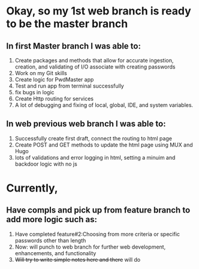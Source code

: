 <h1>Okay, so my 1st web branch is ready to be the master branch</h1>

<h2>In first Master branch I was able to: </h2>
<ol>
<li>Create packages and methods that allow for accurate ingestion, creation, and validating of I/O associate with creating passwords</li>
<li>Work on my Git skills</li>
<li>Create logic for PwdMaster app</li>
<li>Test and run app from terminal successfully</li>
<li>fix bugs in logic</li>
<li>Create Http routing for services</li>
<li>A lot of debugging and fixing of local, global, IDE, and system variables.</li>
</ol>
<h2>In web previous web branch I was able to:</h2>
<ol>
<li>Successfully create first draft, connect the routing to html page</li>
<li>Create POST and GET methods to update the html page using MUX and Hugo</li>
<li>lots of validations and error logging in html, setting a minuim and backdoor logic with no js </li>
</ol>

<h1>Currently,</h1>
<h2>Have compls and pick up from feature branch to add more logic such as:</h2>
<ol>
<li>Have completed feature#2:Choosing from more criteria or specific passwords other than length</li>
<li>Now: will punch to web branch for further web development, enhancements, and functionality</li>
<li><strike>Will try to write simple notes here and there</strike> will do</li>
</ol>
